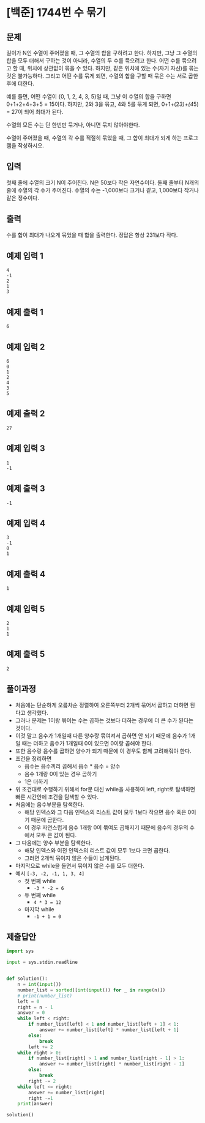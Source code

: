 # [백준] 1744번 수 묶기

## 문제

길이가 N인 수열이 주어졌을 때, 그 수열의 합을 구하려고 한다. 하지만, 그냥 그 수열의 합을 모두 더해서 구하는 것이 아니라, 수열의 두 수를 묶으려고 한다. 어떤 수를 묶으려고 할 때, 위치에 상관없이 묶을 수 있다. 하지만, 같은 위치에 있는 수(자기 자신)를 묶는 것은 불가능하다. 그리고 어떤 수를 묶게 되면, 수열의 합을 구할 때 묶은 수는 서로 곱한 후에 더한다.

예를 들면, 어떤 수열이 {0, 1, 2, 4, 3, 5}일 때, 그냥 이 수열의 합을 구하면 0+1+2+4+3+5 = 15이다. 하지만, 2와 3을 묶고, 4와 5를 묶게 되면, 0+1+(2*3)+(4*5) = 27이 되어 최대가 된다.

수열의 모든 수는 단 한번만 묶거나, 아니면 묶지 않아야한다.

수열이 주어졌을 때, 수열의 각 수를 적절히 묶었을 때, 그 합이 최대가 되게 하는 프로그램을 작성하시오.

## 입력

첫째 줄에 수열의 크기 N이 주어진다. N은 50보다 작은 자연수이다. 둘째 줄부터 N개의 줄에 수열의 각 수가 주어진다. 수열의 수는 -1,000보다 크거나 같고, 1,000보다 작거나 같은 정수이다.

## 출력

수를 합이 최대가 나오게 묶었을 때 합을 출력한다. 정답은 항상 231보다 작다.

## 예제 입력 1 

```
4
-1
2
1
3
```

## 예제 출력 1 

```
6
```

## 예제 입력 2 

```
6
0
1
2
4
3
5
```

## 예제 출력 2 

```
27
```

## 예제 입력 3

```
1
-1
```

## 예제 출력 3

```
-1
```

## 예제 입력 4 

```
3
-1
0
1
```

## 예제 출력 4 

```
1
```

## 예제 입력 5 

```
2
1
1
```

## 예제 출력 5

```
2
```

## 풀이과정

- 처음에는 단순하게 오름차순 정렬하여 오른쪽부터 2개씩 묶어서 곱하고 더하면 된다고 생각했다.
- 그러나 문제는 1이랑 묶이는 수는 곱하는 것보다 더하는 경우에 더 큰 수가 된다는 것이다.
- 이것 말고 음수가 1개일때 다른 양수랑 묶여져서 곱하면 안 되기 때문에 음수가 1개일 때는 더하고 음수가 1개일때 0이 있으면 0이랑 곱해야 한다.
- 또한 음수랑 음수를 곱하면 양수가 되기 때문에 이 경우도 함께 고려해줘야 한다.
- 조건을 정리하면
  - 음수는 음수끼리 곱해서 음수 * 음수 = 양수
  - 음수 1개랑 0이 있는 경우 곱하기
  - 1은 더하기
- 위 조건대로 수행하기 위해서 for문 대신 while을 사용하여 left, right로 탐색하면 빠른 시간안에 조건을 탐색할 수 있다.
- 처음에는 음수부분을 탐색한다.
  - 해당 인덱스와 그 다음 인덱스의 리스트 값이 모두 1보다 작으면 음수 혹은 0이기 때문에 곱한다.
  - 이 경우 자연스럽게 음수 1개랑 0이 묶여도 곱해지기 때문에 음수의 경우의 수에서 모두 큰 값이 된다.
- 그 다음에는 양수 부분을 탐색한다.
  - 해당 인덱스와 이전 인덱스의 리스트 값이 모두 1보다 크면 곱한다.
  - 그러면 2개씩 묶이지 않은 수들이 남게된다.
- 마지막으로 while을 돌면서 묶이지 않은 수를 모두 더한다.
- 예시 `[-3, -2, -1, 1, 3, 4]` 
  - 첫 번째 while
    - `-3 * -2 = 6`
  - 두 번째 while
    - `4 * 3 = 12 ` 
  - 마지막 while
    - `-1 + 1 = 0`

## 제출답안

```python
import sys

input = sys.stdin.readline


def solution():
    n = int(input())
    number_list = sorted([int(input()) for _ in range(n)])
    # print(number_list)
    left = 0
    right = n - 1
    answer = 0
    while left < right:
        if number_list[left] < 1 and number_list[left + 1] < 1:
            answer += number_list[left] * number_list[left + 1]
        else:
            break
        left += 2
    while right > 0:
        if number_list[right] > 1 and number_list[right - 1] > 1:
            answer += number_list[right] * number_list[right - 1]
        else:
            break
        right -= 2
    while left <= right:
        answer += number_list[right]
        right -=1
    print(answer)

solution()
```

